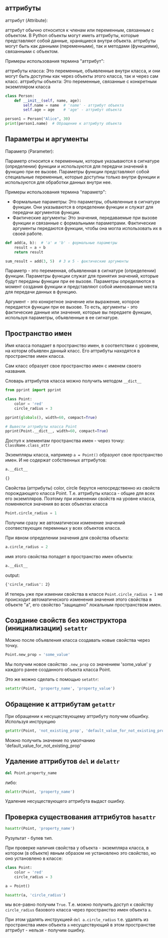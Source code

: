 ## аттрибуты
аттрибут (Attribute):

аттрибут обычно относится к членам или переменным, связанным с объектом. В Python объекты могут иметь аттрибуты, которые представляют собой данные, хранящиеся внутри объекта. аттрибуты могут быть как данными (переменными), так и методами (функциями), связанными с объектом.

Примеры использования термина "аттрибут":

аттрибуты класса: Это переменные, объявленные внутри класса, и они могут быть доступны как через объекты этого класса, так и через сам класс.
аттрибуты объекта: Это переменные, связанные с конкретным экземпляром класса

```python
class Person:
    def __init__(self, name, age):
        self.name = name  # 'name' - аттрибут объекта
        self.age = age    # 'age' - аттрибут объекта

person1 = Person("Alice", 30)
print(person1.name)  # Обращение к аттрибуту объекта
```

## Параметры и аргументы
Параметр (Parameter):

Параметр относится к переменным, которые указываются в сигнатуре (определении) функции и используются для передачи значений в функцию при ее вызове. Параметры функции представляют собой специальные переменные, которые доступны только внутри функции и используются для обработки данных внутри нее.

Примеры использования термина "параметр":

- Формальные параметры: Это параметры, объявленные в сигнатуре функции. Они указываются в определении функции и служат для передачи аргументов функции.
- Фактические аргументы: Это значения, передаваемые при вызове функции и связанные с формальными параметрами. Фактические аргументы передаются функции, чтобы она могла использовать их в своей работе.

```python
def add(a, b):  # 'a' и 'b' - формальные параметры
    result = a + b
    return result

sum_result = add(3, 5)  # 3 и 5 - фактические аргументы
```

Параметр - это переменная, объявленная в сигнатуре (определении) функции. Параметры функции служат для принятия значений, которые будут переданы функции при ее вызове. Параметры определяются в момент создания функции и представляют собой именованные места для передачи данных в функцию.

Аргумент - это конкретное значение или выражение, которое передается функции при ее вызове. То есть, аргументы - это фактические данные или значения, которые вы передаете функции, используя параметры, объявленные в ее сигнатуре.

## Пространство имен
Имя класса попадает в пространство имен, в соответствии с уровнем, на которм объявлен данный класс. Его аттрибуты находятся в пространстве имен класса.

Сам класс образует свое пространство имен с именем своего названия.

Словарь аттрибутов класса можно получить методом `__dict__`
```python
from pprint import pprint

class Point:
    color = 'red'
    circle_radius = 3

pprint(globals(), width=60, compact=True)

# Вывести аттрибуты класса Point
pprint(Point.__dict__, width=60, compact=True)
```

Доступ к элементам пространства имен - через точку: `ClassName.class_attr`

Экземпляры класса, например `a = Point()` образуют свое пространство имен. И не содержат собственных аттрибутов:
```python
a.__dict__
```
>>>
```cmd
{}
```
Свойства (аттрибуты) color, circle берутся непосредственно из свойств порождающего класса Point.
Т.е. аттрибуты класса - общие для всех его экземпляров. Поэтому при изменении свойств на уровне класса, поменяются значения во всех объектах класса
```python
Point.circle_radius = 1
```
Получим сразу же автоматически изменение значений соотвествующих перемнных у всех объектов класса.

При явном определении значения для свойства объекта:
```python
a.circle_radius = 2
```
имя этого свойства попадет в пространство имен объекта:
```python
a.__dict__
```
output:
```cmd
{'circle_radius': 2}
```
И теперь уже при измении свойства в классе `Point.circle_radius = 1` не происходит автоматического изменения значения этого свойства в объекте "a", его свойство "защищено" локальным пространством имен.

## Создание свойств без конструктора (инициализации) `setattr`
Можно после объявления класса создавать новые свойства через точку.
```python
Point.new_prop = 'some_value'
```
Мы получим новое свойство `.new_prop` со значением 'some_value' у каждого ранее созданного объекта класса Point.

Это же можно сделать с помощью `setattr`:
```python
setattr(Point, 'property_name', 'property_value')
```

## Обращение к аттрибутам `getattr`
При обращении к несуществующему аттрибуту получим обшибку.
Используя инструкцию
```python
getattr(Point, 'not_existing_prop', 'default_value_for_not_existing_prop')
```
Можно получить значение по умолчанию 'default_value_for_not_existing_prop'

## Удаление аттрибутов `del` и `delattr`
```python
del Point.property_name
```
либо:
```python
delattr(Point, 'property_name')
```
Удаление несуществующего аттрибута выдаст ошибку.

## Проверка существования аттрибутов `hasattr`
```python
hasattr(Point, 'property_name')
```
Рузультат - булев тип.

При проверке наличия свойства у объекта - экземпляра класса, в котором (в объекте) явным образом не установлено это свойство, но оно установлено в классе:
```python
class Point:
    color = 'red'
    circle_radius = 3

a = Point()

hasattr(a, 'circle_radius')
```
мы все-равно получим `True`. Т.е. можно получить доступ к свойству `circle_radius` базового класса через пространство имен объекта `a`.

При этом удалять инструкцией `del a.circle_radius` т.е. удалять из пространства имен объекта `а` несуществующий в этом пространстве аттрибут - нельзя - получим ошибку.



